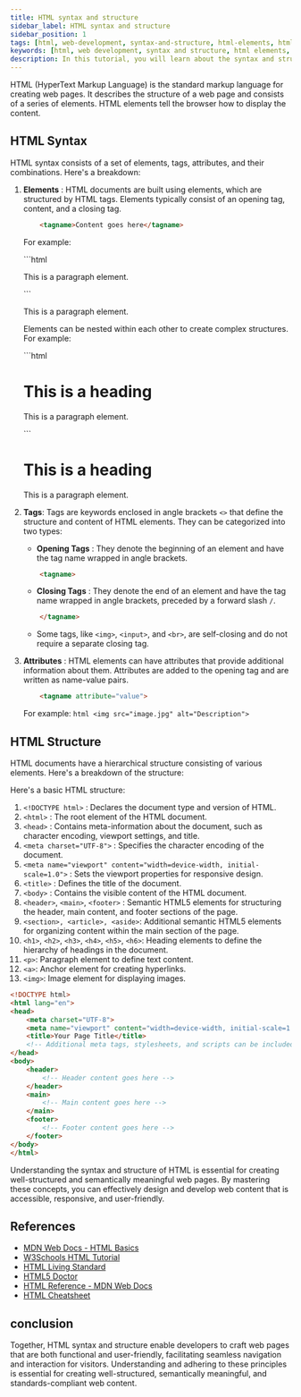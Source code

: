 ```yaml
---
title: HTML syntax and structure
sidebar_label: HTML syntax and structure
sidebar_position: 1
tags: [html, web-development, syntax-and-structure, html-elements, html-tags, html-attributes, html-structure, html-syntax, html-tutorial, html-basics, html-document-structure]
keywords: [html, web development, syntax and structure, html elements, html tags, html attributes, html structure, html syntax, html tutorial, html basics, html document structure, web design, web pages, websites, html syntax and structure, html syntax tutorial, html structure tutorial, html elements tutorial, html tags tutorial, html attributes tutorial, html in 2024]
description: In this tutorial, you will learn about the syntax and structure of HTML.
---
```


<AdsComponent />

HTML (HyperText Markup Language) is the standard markup language for creating web pages. It describes the structure of a web page and consists of a series of elements. HTML elements tell the browser how to display the content.

## HTML Syntax

HTML syntax consists of a set of elements, tags, attributes, and their combinations. Here's a breakdown:

1. **Elements** : HTML documents are built using elements, which are structured by HTML tags. Elements typically consist of an opening tag, content, and a closing tag.
    ```html
        <tagname>Content goes here</tagname>
    ```

    For example:
    
    <Tabs>
        <TabItem value="HTML">
        ```html
        <p>This is a paragraph element.</p>
        ```
        </TabItem>
        <TabItem value="Output">
           <BrowserWindow url="http://127.0.0.1:5500/index.html">
              <p>This is a paragraph element.</p>
           </BrowserWindow>
        </TabItem>
    </Tabs>

    Elements can be nested within each other to create complex structures. For example:
    
    <Tabs>
        <TabItem value="HTML">
        ```html
        <div>
            <h1>This is a heading</h1>
            <p>This is a paragraph element.</p>
        </div>
        ```
        </TabItem>
        <TabItem value="Output">
           <BrowserWindow url="http://127.0.0.1:5500/index.html">
              <div>
                  <h1>This is a heading</h1>
                  <p>This is a paragraph element.</p>
              </div>
           </BrowserWindow>
        </TabItem>
    </Tabs>

2. **Tags**: Tags are keywords enclosed in angle brackets `<>` that define the structure and content of HTML elements. They can be categorized into two types:


    - **Opening Tags** : They denote the beginning of an element and have the tag name wrapped in angle brackets.
    ```html
        <tagname>
    ```
    -  **Closing Tags** : They denote the end of an element and have the tag name wrapped in angle brackets, preceded by a forward slash `/`.

    ```html
        </tagname>
    ```
    
    - Some tags, like `<img>`, `<input>`, and `<br>`, are self-closing and do not require a separate closing tag.

3. **Attributes** : HTML elements can have attributes that provide additional information about them. Attributes are added to the opening tag and are written as name-value pairs.
    ```html
        <tagname attribute="value">
    ```

    For example:
        ```html
            <img src="image.jpg" alt="Description">
        ```

<AdsComponent />

## HTML Structure

HTML documents have a hierarchical structure consisting of various elements. Here's a breakdown of the structure:


Here's a basic HTML structure:

1. `<!DOCTYPE html>` : Declares the document type and version of HTML.
2. `<html>` : The root element of the HTML document.
3. `<head>` : Contains meta-information about the document, such as character encoding, viewport settings, and title.
4. `<meta charset="UTF-8">` : Specifies the character encoding of the document.
5. `<meta name="viewport" content="width=device-width, initial-scale=1.0">` : Sets the viewport properties for responsive design.
6. `<title>` : Defines the title of the document.
7. `<body>` : Contains the visible content of the HTML document.
8. `<header>`, `<main>`, `<footer>` : Semantic HTML5 elements for structuring the header, main content, and footer sections of the page.
9. `<section>, <article>, <aside>`: Additional semantic HTML5 elements for organizing content within the main section of the page.
10. `<h1>`, `<h2>`, `<h3>`, `<h4>`, `<h5>`, `<h6>`: Heading elements to define the hierarchy of headings in the document.
11. `<p>`: Paragraph element to define text content.
12. `<a>`: Anchor element for creating hyperlinks.
13. `<img>`: Image element for displaying images.

```html title="index.html"
<!DOCTYPE html>
<html lang="en">
<head>
    <meta charset="UTF-8">
    <meta name="viewport" content="width=device-width, initial-scale=1.0">
    <title>Your Page Title</title>
    <!-- Additional meta tags, stylesheets, and scripts can be included here -->
</head>
<body>
    <header>
        <!-- Header content goes here -->
    </header>
    <main>
        <!-- Main content goes here -->
    </main>
    <footer>
        <!-- Footer content goes here -->
    </footer>
</body>
</html>
```

Understanding the syntax and structure of HTML is essential for creating well-structured and semantically meaningful web pages. By mastering these concepts, you can effectively design and develop web content that is accessible, responsive, and user-friendly.

<AdsComponent />

## References

- [MDN Web Docs - HTML Basics](https://developer.mozilla.org/en-US/docs/Learn/Getting_started_with_the_web/HTML_basics)
- [W3Schools HTML Tutorial](https://www.w3schools.com/html/)
- [HTML Living Standard](https://html.spec.whatwg.org/multipage/)
- [HTML5 Doctor](http://html5doctor.com/)
- [HTML Reference - MDN Web Docs](https://developer.mozilla.org/en-US/docs/Web/HTML/Element)
- [HTML Cheatsheet](https://htmlcheatsheet.com/)

## conclusion

Together, HTML syntax and structure enable developers to craft web pages that are both functional and user-friendly, facilitating seamless navigation and interaction for visitors. Understanding and adhering to these principles is essential for creating well-structured, semantically meaningful, and standards-compliant web content.